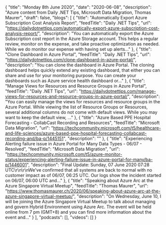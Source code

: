 {
  "title": "Monday 8th June 2020",
  "date": "2020-06-08",
  "description": "Azure content from Daily .NET Tips, Microsoft Data Migration, Thomas Maurer",
  "draft": false,
  "blogs": [
    {
      "title": "Automatically Export Azure Subscription Cost Analysis Report",
      "feedTitle": "Daily .NET Tips",
      "url": "https://dailydotnettips.com/automatically-export-azure-subscription-cost-analysis-report/",
      "description": "You can automatically export the Azure Subscription cost report in the Azure Storage account. This helps a regular review, monitor on the expense, and take proactive optimization as needed. While we do monitor our expense with having set up alerts..."
    },
    {
      "title": "Clone Dashboard in Azure Portal",
      "feedTitle": "Daily .NET Tips",
      "url": "https://dailydotnettips.com/clone-dashboard-in-azure-portal/",
      "description": "You can clone the dashboard in Azure Portal. The cloning dashboard helps quickly extend any existing dashboard, that either you can share and use for your monitoring purpose. You can create your dashboards such as Azure service health dashboard or..."
    },
    {
      "title": "Manage Views for Resources and Resource Groups in Azure Portal",
      "feedTitle": "Daily .NET Tips",
      "url": "https://dailydotnettips.com/manage-views-for-resources-and-resource-groups-in-azure-portal/",
      "description": "You can easily manage the views for resources and resource groups in the Azure Portal. While viewing the list of Resource Groups or Resources, several additional columns do not come with default views. While you may want to keep the default view, ..."
    },
    {
      "title": "Azure Based PPE Hospital Forecasting - CollabCast Recording and Resources",
      "feedTitle": "Microsoft Data Migration",
      "url": "https://techcommunity.microsoft.com/t5/healthcare-and-life-sciences/azure-based-ppe-hospital-forecasting-collabcast-recording-and/ba-p/1445151",
      "description": ""
    },
    {
      "title": "Experiencing Alerting failure issue in Azure Portal for Many Data Types - 06/07 - Resolved",
      "feedTitle": "Microsoft Data Migration",
      "url": "https://techcommunity.microsoft.com/t5/azure-monitor-status/experiencing-alerting-failure-issue-in-azure-portal-for-many/ba-p/1446001",
      "description": "Final Update: Sunday, 07 June 2020 07:28 UTC\r\n\r\nWe've confirmed that all systems are back to normal with no customer impact as of 06/07, 06:25 UTC. Our logs show the incident started on 06/07, 06:00 UTC and..."
    },
    {
      "title": "Speaking about Azure Arc at the Azure Singapore Virtual Meetup",
      "feedTitle": "Thomas Maurer",
      "url": "https://www.thomasmaurer.ch/2020/06/speaking-about-azure-arc-at-the-azure-singapore-virtual-meetup/",
      "description": "On Wednesday, June 10, I will be joining the Azure Singapore Virtual Meetup to talk about managing and govern Hybrid Environment using Azure Arc. The event will be held online from 7 pm (GMT+8) and you can find more information about the event and..."
    }
  ],
  "podcasts": [],
  "videos": []
}